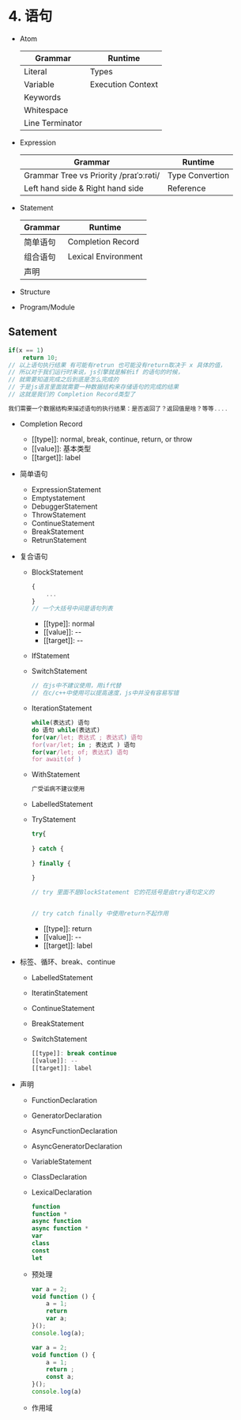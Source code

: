 # 4. 语句
- Atom

  | Grammar         | Runtime           |
  | --------------- | ----------------- |
  | Literal         | Types             |
  | Variable        | Execution Context |
  | Keywords        |                   |
  | Whitespace      |                   |
  | Line Terminator |                   |


- Expression

  | Grammar                                | Runtime         |
  | -------------------------------------- | --------------- |
  | Grammar Tree vs Priority /praɪˈɔːrəti/ | Type Convertion |
  | Left hand side & Right hand side       | Reference       |

- Statement

  | Grammar  | Runtime             |
  | -------- | ------------------- |
  | 简单语句 | Completion Record   |
  | 组合语句 | Lexical Environment |
  | 声明     |                     |
  
- Structure

- Program/Module
## Satement

```javascript
if(x == 1)
    return 10;
// 以上语句执行结果 有可能有retrun 也可能没有return取决于 x 具体的值，
// 所以对于我们运行时来说，js引擎就是解析if 的语句的时候，
// 就需要知道完成之后到底是怎么完成的
// 于是js语言里面就需要一种数据结构来存储语句的完成的结果
// 这就是我们的 Completion Record类型了

我们需要一个数据结构来描述语句的执行结果：是否返回了？返回值是啥？等等....

```

- Completion Record

  - [[type]]: normal, break, continue, return, or throw
  - [[value]]: 基本类型
  - [[target]]: label

- 简单语句

  - ExpressionStatement
  - Emptystatement
  - DebuggerStatement
  - ThrowStatement
  - ContinueStatement
  - BreakStatement
  - RetrunStatement

- 复合语句

  - BlockStatement

    ```javascript
    {
        ...
    }
    // 一个大括号中间是语句列表
    ```

    - [[type]]: normal
    - [[value]]: --
    - [[target]]: --

  - IfStatement

  - SwitchStatement

    ```javascript
    // 在js中不建议使用，用if代替
    // 在c/c++中使用可以提高速度，js中并没有容易写错
    ```

    

  - IterationStatement

    ```javascript
    while(表达式) 语句
    do 语句 while(表达式)
    for(var/let; 表达式 ; 表达式) 语句
    for(var/let; in ; 表达式 ) 语句
    for(var/let; of; 表达式) 语句
    for await(of )    
    ```

    

  - WithStatement

    ```javascript
    广受诟病不建议使用
    ```

  - LabelledStatement

  - TryStatement

    ```javascript
    try{
        
    } catch {
        
    } finally {
        
    }
    
    // try 里面不是BlockStatement 它的花括号是由try语句定义的
    
    
    // try catch finally 中使用return不起作用
    
    ```

    - [[type]]: return
    - [[value]]: --
    - [[target]]: label

- 标签、循环、break、continue

  - LabelledStatement

  - IteratinStatement

  - ContinueStatement

  - BreakStatement

  - SwitchStatement

    ```javascript
    [[type]]: break continue
    [[value]]: --
    [[target]]: label
    ```

- 声明

  - FunctionDeclaration

  - GeneratorDeclaration

  - AsyncFunctionDeclaration

  - AsyncGeneratorDeclaration

  - VariableStatement

  - ClassDeclaration

  - LexicalDeclaration

    ```javascript
    function
    function *
    async function
    async function *
    var 
    class
    const
    let
    ```

  - 预处理

    ```javascript
    var a = 2;
    void function () {
        a = 1;
        return
        var a;
    }();
    console.log(a);
    
    var a = 2;
    void function () {
        a = 1;
        return ;
        const a;
    }();
    console.log(a)
    ```

  - 作用域